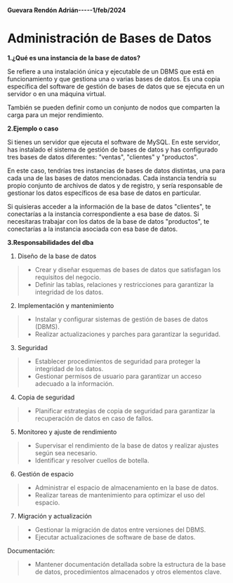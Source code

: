 **Guevara Rendón Adrián-----1/feb/2024**

# Administración de Bases de Datos
**1.¿Qué es una instancia de la base de datos?**

Se refiere a una instalación única y ejecutable de un DBMS que está en funcionamiento y que gestiona una o varias bases de datos. Es una copia específica del software de gestión de bases de datos que se ejecuta en un servidor o en una máquina virtual. 

También se pueden definir como un conjunto de nodos que comparten la carga para un mejor rendimiento.

**2.Ejemplo o caso**

Si tienes un servidor que ejecuta el software de MySQL. En este servidor, has instalado el sistema de gestión de bases de datos y has configurado tres bases de datos diferentes: "ventas", "clientes" y "productos".

En este caso, tendrías tres instancias de bases de datos distintas, una para cada una de las bases de datos mencionadas. Cada instancia tendría su propio conjunto de archivos de datos y de registro, y sería responsable de gestionar los datos específicos de esa base de datos en particular.

Si quisieras acceder a la información de la base de datos "clientes", te conectarías a la instancia correspondiente a esa base de datos. Si necesitaras trabajar con los datos de la base de datos "productos", te conectarías a la instancia asociada con esa base de datos.

**3.Responsabilidades del dba**
1. Diseño de la base de datos

>- Crear y diseñar esquemas de bases de datos que satisfagan los requisitos del negocio.
>- Definir las tablas, relaciones y restricciones para garantizar la integridad de los datos.

2. Implementación y mantenimiento

>- Instalar y configurar sistemas de gestión de bases de datos (DBMS).
>- Realizar actualizaciones y parches para garantizar la seguridad.

3. Seguridad

>- Establecer procedimientos de seguridad para proteger la integridad de los datos.
>- Gestionar permisos de usuario para garantizar un acceso adecuado a la información.

4. Copia de seguridad

>- Planificar estrategias de copia de seguridad para garantizar la recuperación de datos en caso de fallos.

5. Monitoreo y ajuste de rendimiento

>- Supervisar el rendimiento de la base de datos y realizar ajustes según sea necesario.
>- Identificar y resolver cuellos de botella.

6. Gestión de espacio

>- Administrar el espacio de almacenamiento en la base de datos.
>- Realizar tareas de mantenimiento para optimizar el uso del espacio.

7. Migración y actualización

>- Gestionar la migración de datos entre versiones del DBMS.
>- Ejecutar actualizaciones de software de base de datos.

Documentación:

>- Mantener documentación detallada sobre la estructura de la base de datos, procedimientos almacenados y otros elementos clave.


